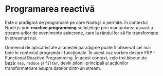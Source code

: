 # Programarea reactivă

Este o pradigmă de programare pe care Node.js o permite. În contextul Node.js prin **reactive programming** se înțelege prin manipularea ușoară a stream-urilor de evenimente asincrone, care la rândul lor să fie transformate în streamuri noi.

Domeniul de aplicativitate al acestei paradigme poate fi observat cel mai bine în contextul programării funcționale. În acest caz vorbim despre FRP - Functional Reactive Programming. În acest context, cele trei blocuri de bază: `map`, `reduce` și `filter`, devin pilonii principali ai acțiunilor transformatoare asupra datelor dintr-un stream.
